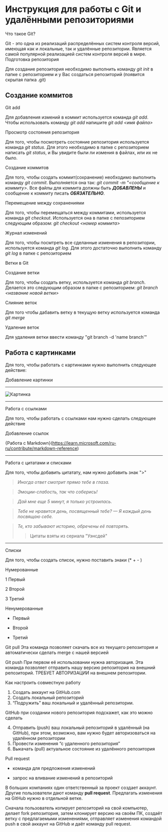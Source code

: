 # Инструкция для работы с Git и удалёнными репозиториями

Что такое Git?

Git - это одна из реализаций распределённых систем контроля версий, имеющая как и локальные, так и удалённые репозитории. Является самой популярной реализацией систем контроля версий в мире.
Подготовка репозитория

Для создание репозитория необходимо выполнить команду *git init*  в папке с репозиторием и у Вас создаться репозиторий (появится скрытая папка .git)

## Создание коммитов

Git add

Для добавления измений в коммит используется команда *git add*. Чтобы использовать команду *git add* напишите *git add <имя файла>*

Просмотр состояния репозитория

Для того, чтобы посмотреть состояние репозитория используется команда *git status*. Для этого необходимо в папке с репозиторием написать *git status*, и Вы увидите были ли измения в файлах, или их не было.

Создание коммитов

Для того, чтобы создать коммит(сохранение) необходимо выполнить команду *git commit*. Выполняется она так: *git commit -m "<сообщение к коммиту>*. Все файлы для коммита должны быть ***ДОБАВЛЕНЫ*** и сообщение к коммиту писать ***ОБЯЗАТЕЛЬНО***.

Перемещение между сохранениями

Для того, чтобы перемещаться между коммитами, используется команда *git checkout*. Используется она в папке с пепозиторием следующим образом: *git checkout <номер коммита>*

Журнал изменений

Для того, чтобы посмтреть все сделанные изменения в репозитории, используется команда *git log*. Для этого достаточно выполнить команду *git log* в папке с репозиторием

Ветки в Git

Создание ветки

Для того, чтобы создать ветку, используется команда *git branch*. Делается это следующим образом в папке с репозиторием: *git branch <название новой ветки>*

Слияние веток

Для того чтобы дабавить ветку в текущую ветку используется команда *git merge <name branch>*

Удаление веток

Для удаления ветки ввести команду "git branch -d 'name branch'"

Работа с картинками
---

Для того, чтобы работать с картинками нужно выполнить следующее действие:

Добавление картинки

---

![Картинка](https://virtus-img.cdnvideo.ru/images/as-is/plain/cc/cc94b859-d1ac-4ed0-9a5d-d467f172b0a9.jpg@jpg)

---

Работа с ссылками

Для того, чтобы работать с ссылками нам нужно сделать следующее действие

Добавление ссылок

{Работа с Markdown}(https://learn.microsoft.com/ru-ru/contribute/markdown-reference)

---

Работа с цитатами и списками

Для того, чтобы добавить цитатату, нам нужно добавить знак ">"

> *Иногда ответ смотрит прямо тебе в глаза.*

> *Эмоции-слабость, так что соберись!*

> *Дай мне еще 5 минут, я только устроилась.*

> *Тебе не нравится день, посвященный тебе?
 — Я каждый день посвящаю себе.*

> *Те, кто забывают историю, обречены её повторять.*
>> Цитаты взяты из сериала "Уэнсдей"

---

Списки

Для того, чтобы создать список, нужно поставить знаки  (* + - )

Нумерованные

1 Первый

2 Второй

3 Третий

Ненумерованные

* Первый

+ Второй

- Третий


Git pull
Эта команда позволяет скачать все из текущего репозитория и автоматически сделать merge с нашей версией

Git push
При первом её использовании нужна авторизация.
Эта команда позволяет отправить нашу версию репозитория на внешний репозиторий. ТРЕБУЕТ АВТОРИЗАЦИИ на внешнем репозитории.

Как настроить совместную работу

1. Создать аккаунт на GitHub.com
2. Создать локальный репозиторий
3. “Подружить” ваш локальный и удалённый репозитории. 
    
GitHub при создании нового репозитория подскажет, как это можно сделать
    
4. Отправить (push) ваш локальный репозиторий в удалённый (на GitHub), при этом, возможно, вам нужно будет авторизоваться на удалённом репозитории
5. Провести изменения “с удаленного репозитория”
6. Выкачать (pull) актуальное состояние из удалённого репозитория

Pull request

- команда для предложения изменений 

- запрос на вливание изменений в репозиторий

В больших компаниях один ответственный за проект создает аккаунт. Другие пользователи дают команду **pull request**. Предлагать изменения на GitHub нужно в отдельной ветке. 

Сначала пользователь копирует репозиторий на свой компьютер, делает fork репозитория, затем клонирует версию на своём ПК, создаёт ветку с предлагаемыми изменениями, отправляет изменения командой push в свой аккаунт на GitHub и даёт команду pull request.
